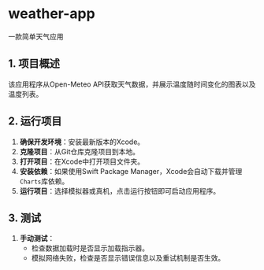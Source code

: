 # weather-app
一款简单天气应用
## 1. 项目概述
该应用程序从Open-Meteo API获取天气数据，并展示温度随时间变化的图表以及温度列表。
## 2. 运行项目
1. **确保开发环境**：安装最新版本的Xcode。
2. **克隆项目**：从Git仓库克隆项目到本地。
3. **打开项目**：在Xcode中打开项目文件夹。
4. **安装依赖**：如果使用Swift Package Manager，Xcode会自动下载并管理`Charts`库依赖。
5. **运行项目**：选择模拟器或真机，点击运行按钮即可启动应用程序。
## 3. 测试
1. **手动测试**：
    - 检查数据加载时是否显示加载指示器。
    - 模拟网络失败，检查是否显示错误信息以及重试机制是否生效。
